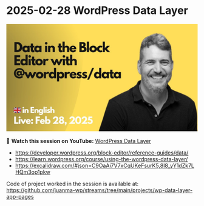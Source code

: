 # 2025-02-28 WordPress Data Layer

[![](./thumbnail.png)](https://youtu.be/18zDV5KIDog)

🎥 **Watch this session on YouTube:** [WordPress Data Layer](https://youtu.be/18zDV5KIDog)

- https://developer.wordpress.org/block-editor/reference-guides/data/
- https://learn.wordpress.org/course/using-the-wordpress-data-layer/
- https://excalidraw.com/#json=C9OaAi7V7xCqUKeFsurK5,8I8_yY1dZk7LHQm3op1pkw

Code of project worked in the session is available at:
https://github.com/juanma-wp/streams/tree/main/projects/wp-data-layer-app-pages

